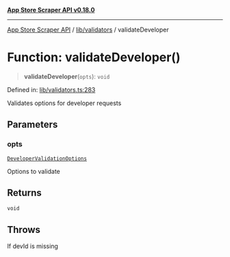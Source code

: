 [**App Store Scraper API v0.18.0**](../../../README.md)

***

[App Store Scraper API](../../../modules.md) / [lib/validators](../README.md) / validateDeveloper

# Function: validateDeveloper()

> **validateDeveloper**(`opts`): `void`

Defined in: [lib/validators.ts:283](https://github.com/facundoolano/app-store-scraper/blob/113d925388ad33c5af9077ca637c241f2bf7e574/lib/validators.ts#L283)

Validates options for developer requests

## Parameters

### opts

[`DeveloperValidationOptions`](../interfaces/DeveloperValidationOptions.md)

Options to validate

## Returns

`void`

## Throws

If devId is missing
